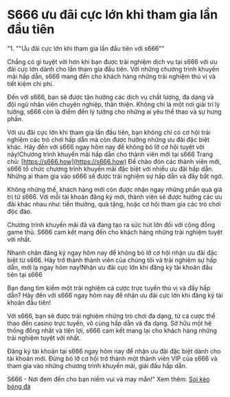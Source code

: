 # S666 ưu đãi cực lớn khi tham gia lần đầu tiên
"1. ""Ưu đãi cực lớn khi tham gia lần đầu tiên với s666""

Chẳng có gì tuyệt vời hơn khi bạn được trải nghiệm dịch vụ tại s666 với ưu đãi cực lớn dành cho lần tham gia đầu tiên. Với những chương trình khuyến mãi hấp dẫn, s666 mang đến cho khách hàng những trải nghiệm thú vị và tiết kiệm chi phí.

Đến với s666, bạn sẽ được tận hưởng các dịch vụ chất lượng, đa dạng và đội ngũ nhân viên chuyên nghiệp, thân thiện. Không chỉ là một nơi giải trí lý tưởng, s666 còn là điểm đến lý tưởng cho những ai yêu thể thao và sự hưng phấn.

Với ưu đãi cực lớn khi tham gia lần đầu tiên, bạn không chỉ có cơ hội trải nghiệm các trò chơi hấp dẫn mà còn được hưởng những ưu đãi đặc biệt khác. Hãy đến với s666 ngay hôm nay để không bỏ lỡ cơ hội tuyệt vời này!Chương trình khuyến mãi hấp dẫn cho thành viên mới tại s666
Trang chủ: [https://s666.how](https://s666.how)
Để chào đón các thành viên mới, s666 tổ chức chương trình khuyến mãi đặc biệt với nhiều ưu đãi hấp dẫn. Những ai tham gia vào s666 sẽ được trải nghiệm sự hấp dẫn và đầy bất ngờ.

Không những thế, khách hàng mới còn được nhận ngay những phần quà giá trị từ s666. Với mỗi tài khoản đăng ký mới, thành viên sẽ được hưởng các ưu đãi khác nhau như: tiền thưởng, quà tặng, hoặc cơ hội tham gia các trò chơi độc đáo.

Chương trình khuyến mãi đã và đang tạo ra sức hút lớn đối với cộng đồng game thủ. S666 cam kết mang đến cho khách hàng những trải nghiệm tuyệt vời nhất.

Nhanh chân đăng ký ngay hôm nay để không bỏ lỡ cơ hội nhận ưu đãi đặc biệt từ s666. Hãy trở thành thành viên của chúng tôi và trải nghiệm sự hấp dẫn, mới lạ ngay hôm nay!Nhận ưu đãi cực lớn khi đăng ký tài khoản đầu tiên tại s666

Bạn đang tìm kiếm một trải nghiệm cá cược trực tuyến thú vị và đầy hấp dẫn? Hãy đến với s666 ngay hôm nay để nhận ưu đãi cực lớn khi đăng ký tài khoản đầu tiên!

Với s666, bạn sẽ được trải nghiệm những trò chơi đa dạng, từ cá cược thể thao đến casino trực tuyến, vô cùng hấp dẫn và đa dạng. Sở hữu một hệ thống đồng nhất và tiện lợi, s666 cam kết mang lại cho khách hàng những trải nghiệm tuyệt vời nhất.

Đăng ký tài khoản tại s666 ngay hôm nay để nhận ưu đãi đặc biệt dành cho tài khoản mới. Đừng bỏ lỡ cơ hội trở thành một thành viên VIP của s666 và tham gia vào những chương trình khuyến mãi, giải đấu hấp dẫn.

S666 - Nơi đem đến cho bạn niềm vui và may mắn!"
Xem thêm: [Soi kèo bóng đá](https://s666.how/soi-keo-bong-da/)
